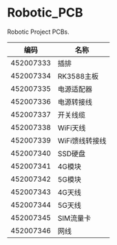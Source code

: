 # Robotic_PCB
Robotic Project PCBs.





| 编码        | 名称           |
|-------------|----------------|
| 452007333   | 插排           |
| 452007334   | RK3588主板     |
| 452007335   | 电源适配器     |
| 452007336   | 电源转接线     |
| 452007337   | 开关线缆       |
| 452007338   | WiFi天线       |
| 452007339   | WiFi馈线转接线 |
| 452007340   | SSD硬盘        |
| 452007341   | 4G模块         |
| 452007342   | 5G模块         |
| 452007343   | 4G天线         |
| 452007344   | 5G天线         |
| 452007345   | SIM流量卡      |
| 452007346   | 网线           |